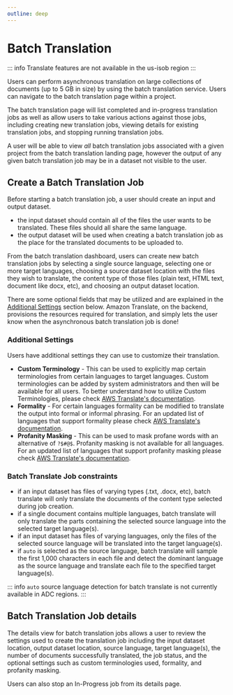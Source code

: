 ```yaml
---
outline: deep
---
```


# Batch Translation

::: info
Translate features are not available in the us-isob region
:::

Users can perform asynchronous translation on large collections of documents (up to 5 GB in size) by using the batch translation service. Users can navigate to the batch translation page within a project.

The batch translation page will list completed and in-progress translation jobs as well as allow users to take various actions against those jobs, including creating new translation jobs, viewing details for existing translation jobs, and stopping running translation jobs.

A user will be able to view *all* batch translation jobs associated with a given project from the batch translation landing page, however the output of any given batch translation job may be in a dataset not visible to the user.

## Create a Batch Translation Job

Before starting a batch translation job, a user should create an input and output dataset.

- the input dataset should contain all of the files the user wants to be translated. These files should all share the same language.
- the output dataset will be used when creating a batch translation job as the place for the translated documents to be uploaded to.

From the batch translation dashboard, users can create new batch translation jobs by selecting a single source language, selecting one or more target languages, choosing a source dataset location with the files they wish to translate, the content type of those files (plain text, HTML text, document like docx, etc), and choosing an output dataset location.

There are some optional fields that may be utilized and are explained in the [Additional Settings](#additional-settings) section below. Amazon Translate, on the backend, provisions the resources required for translation, and simply lets the user know when the asynchronous batch translation job is done!

### Additional Settings

Users have additional settings they can use to customize their translation.

- **Custom Terminology** - This can be used to explicitly map certain terminologies from certain languages to target languages. Custom terminologies can be added by system administrators and then will be available for all users. To better understand how to utilize Custom Terminologies, please check [AWS Translate's documentation](https://docs.aws.amazon.com/translate/latest/dg/using-ct.html).
- **Formality** - For certain languages formality can be modified to translate the output into formal or informal phrasing. For an updated list of languages that support formality please check [AWS Translate's documentation](https://docs.aws.amazon.com/translate/latest/dg/customizing-translations-formality.html#customizing-translations-formality-languages).
- **Profanity Masking** - This can be used to mask profane words with an alternative of `?$#@$`. Profanity masking is not available for all languages. For an updated list of languages that support profanity masking please check [AWS Translate's documentation](https://docs.aws.amazon.com/translate/latest/dg/customizing-translations-profanity.html#customizing-translations-profanity-languages).

### Batch Translate Job constraints

- if an input dataset has files of varying types (.txt, .docx, etc), batch translate will only translate the documents of the content type selected during job creation.
- if a single document contains multiple languages, batch translate will only translate the parts containing the selected source language into the selected target language(s).
- if an input dataset has files of varying languages, only the files of the selected source language will be translated into the target language(s).
- if `auto` is selected as the source language, batch translate will sample the first 1,000 characters in each file and detect the dominant language as the source language and translate each file to the specified target language(s).

::: info
`auto` source language detection for batch translate is not currently available in ADC regions.
:::

## Batch Translation Job details

The details view for batch translation jobs allows a user to review the settings used to create the translation job including the input dataset location, output dataset location, source language, target language(s), the number of documents successfully translated, the job status, and the optional settings such as custom terminologies used, formality, and profanity masking.

Users can also stop an In-Progress job from its details page.
